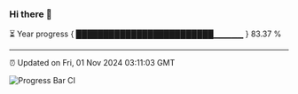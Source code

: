 ### Hi there 👋

⏳ Year progress { █████████████████████████▁▁▁▁▁ } 83.37 %

---

⏰ Updated on Fri, 01 Nov 2024 03:11:03 GMT

![Progress Bar CI](https://github.com/IshwaranRudhara/GIT-ACTION/workflows/Progress%20Bar%20CI/badge.svg)
